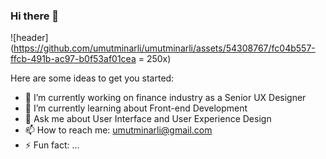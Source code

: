 ### Hi there 👋

![header](https://github.com/umutminarli/umutminarli/assets/54308767/fc04b557-ffcb-491b-ac97-b0f53af01cea = 250x)


Here are some ideas to get you started:

- 🔭 I’m currently working on finance industry as a Senior UX Designer
- 🌱 I’m currently learning about Front-end Development
- 💬 Ask me about User Interface and User Experience Design
- 📫 How to reach me: umutminarli@gmail.com
- ⚡ Fun fact: ...
